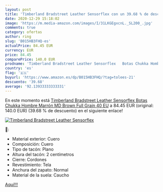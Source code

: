 ```yaml
---
layout: post
title: 'Timberland Bradstreet Leather Sensorflex con un 39.68 % de descuento'
date: 2020-12-29 15:18:02
image: 'https://m.media-amazon.com/images/I/31LKGEgxcnL._SL200_.jpg'
comments: true
category: ofertas
author: ring
slug: 'B015HB3FHQ-es'
actualPrice: 84.45 EUR
currency: EUR
price: 84.45
comparePrice: 140.0 EUR
prodname: 'Timberland Bradstreet Leather Sensorflex   Botas Chukka Hombre  Marrón MD Brown Full Grain  40 EU'
country: 'es'
flag: '🇪🇸'
buyurl: 'https://www.amazon.es/dp/B015HB3FHQ/?tag=tolees-21'
descuento: '39.68'
average: '92.13933333333331'
---
```


En este momento está [Timberland Bradstreet Leather Sensorflex   Botas Chukka Hombre  Marrón MD Brown Full Grain  40 EU](https://www.amazon.es/dp/B015HB3FHQ/?tag=tolees-21) a 84.45 EUR (original: 140.0 EUR) (39.68 %  de descuento) en el siguiente enlace!

[![Timberland Bradstreet Leather Sensorflex](https://m.media-amazon.com/images/I/31LKGEgxcnL._SL200_.jpg)](https://www.amazon.es/dp/B015HB3FHQ/?tag=tolees-21)

🔎:

- Material exterior: Cuero
- Composición: Cuero
- Tipo de tacón: Plano
- Altura del tacón: 2 centímetros
- Cierre: Cordones
- Revestimiento: Tela
- Anchura del zapato: Normal
- Material de la suela: Caucho

[Aquí!!!](https://www.amazon.es/dp/B015HB3FHQ/?tag=tolees-21)

